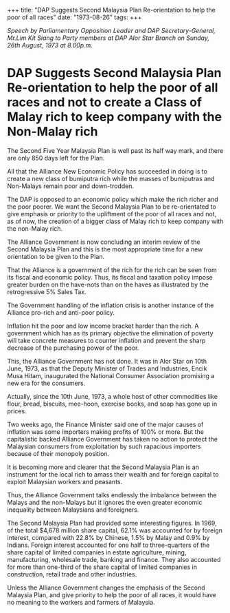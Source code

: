 +++ 
title: "DAP Suggests Second Malaysia Plan Re-orientation to help the poor of all races"
date: "1973-08-26"
tags:
+++

_Speech by Parliamentary Opposition Leader and DAP Secretary-General, Mr.Lim Kit Siang to Party members at DAP Alor Star Branch on Sunday, 26th August, 1973 at 8.00p.m._

# DAP Suggests Second Malaysia Plan Re-orientation to help the poor of all races and not to create a Class of Malay rich to keep company with the Non-Malay rich

The Second Five Year Malaysia Plan is well past its half way mark, and there are only 850 days left for the Plan.

All that the Alliance New Economic Policy has succeeded in doing is to create a new class of bumiputra rich while the masses of bumiputras and Non-Malays remain poor and down-trodden.

The DAP is opposed to an economic policy which make the rich richer and the poor poorer. We want the Second Malaysia Plan to be re-orientated to give emphasis or priority to the upliftment of the poor of all races and not, as of now, the creation of a bigger class of Malay rich to keep company with the non-Malay rich.</u>

The Alliance Government is now concluding an interim review of the Second Malaysia Plan and this is the most appropriate time for a new orientation to be given to the Plan.

That the Alliance is a government of the rich for the rich can be seen from its fiscal and economic policy. Thus, its fiscal and taxation policy impose greater burden on the have-nots than on the haves as illustrated by the retrogressive 5% Sales Tax.

The Government handling of the inflation crisis is another instance of the Alliance pro-rich and anti-poor policy.

Inflation hit the poor and low income bracket harder than the rich. A government which has as its primary objective the elimination of poverty will take concrete measures to counter inflation and prevent the sharp decrease of the purchasing power of the poor.

This, the Alliance Government has not done. It was in Alor Star on 10th June, 1973, as that the Deputy Minister of Trades and Industries, Encik Musa Hitam, inaugurated the National Consumer Association promising a new era for the consumers.

Actually, since the 10th June, 1973, a whole host of other commodities like flour, bread, biscuits, mee-hoon, exercise books, and soap has gone up in prices.

Two weeks ago, the Finance Minister said one of the major causes of inflation was some importers making profits of 100% or more. But the capitalistic backed Alliance Government has taken no action to protect the Malaysian consumers from exploitation by such rapacious importers because of their monopoly position.

It is becoming more and clearer that the Second Malaysia Plan is an instrument for the local rich to amass their wealth and for foreign capital to exploit Malaysian workers and peasants.

Thus, the Alliance Government talks endlessly the imbalance between the Malays and the non-Malays but it ignores the even greater economic inequality between Malaysians and foreigners. 

The Second Malaysia Plan had provided some interesting figures. In 1969, of the total $4,678 million share capital, 62.1% was accounted for by foreign interest, compared with 22.8% by Chinese, 1.5% by Malay and 0.9% by Indians. Foreign interest accounted for one half to three-quarters of the share capital of limited companies in estate agriculture, mining, manufacturing, wholesale trade, banking and finance. They also accounted for more than one-third of the share capital of limited companies in construction, retail trade and other industries.

Unless the Alliance Government changes the emphasis of the Second Malaysia Plan, and give priority to help the poor of all races, it would have no meaning to the workers and farmers of Malaysia.
 
